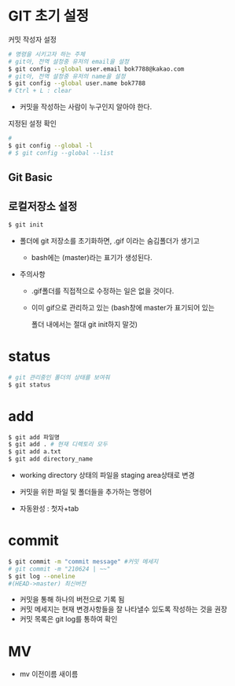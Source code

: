 # GIT 초기 설정

커밋 작성자 설정

```bash
# 명령을 시키고자 하는 주체
# git아, 전역 설정중 유저의 email을 설정
$ git config --global user.email bok7788@kakao.com
# git아, 전역 설정중 유저의 name을 설정
$ git config --global user.name bok7788
# Ctrl + L : clear
```

- 커밋을 작성하는 사람이 누구인지 알아야 한다.

지정된 설정 확인

```bash
# 
$ git config --global -l
# $ git config --global --list
```

## Git Basic

## 로컬저장소 설정

```bash
$ git init
```

- 폴더에 git 저장소를 초기화하면, .gif 이라는 숨김폴더가 생기고

  - bash에는 (master)라는 표기가 생성된다.

- 주의사항

  - .gif폴더를 직접적으로 수정하는 일은 없을 것이다.

  - 이미 gif으로 관리하고 있는 (bash창에 master가 표기되어 있는

    폴더 내에서는 절대 git init하지 말것)

# status

```bash
# git 관리중인 폴더의 상태를 보여줘
$ git status
```

# add

```bash
$ git add 파일명
$ git add . # 현재 디렉토리 모두
$ git add a.txt
$ git add directory_name
```

- working directory 상태의 파일을  staging area상태로 변경
- 커밋을 위한 파일 및 폴더들을 추가하는 명령어

- 자동완성 : 첫자+tab

# commit

```bash
$ git commit -m "commit message" #커밋 메세지
# git commit -m "210624 | ~~"
$ git log --oneline
#(HEAD->master) 최신버전
```

- 커밋을 통해 하나의 버전으로 기록 됨
- 커밋 메세지는 현재 변경사항들을 잘 나타낼수 있도록 작성하는 것을 권장
- 커밋 목록은 git log를 통하여 확인

# MV

- mv 이전이름 새이름







